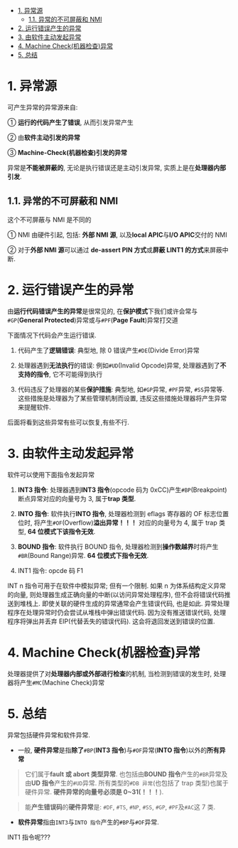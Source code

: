 
<!-- @import "[TOC]" {cmd="toc" depthFrom=1 depthTo=6 orderedList=false} -->

<!-- code_chunk_output -->

- [1. 异常源](#1-异常源)
  - [1.1. 异常的不可屏蔽和 NMI](#11-异常的不可屏蔽和-nmi)
- [2. 运行错误产生的异常](#2-运行错误产生的异常)
- [3. 由软件主动发起异常](#3-由软件主动发起异常)
- [4. Machine Check(机器检查)异常](#4-machine-check机器检查异常)
- [5. 总结](#5-总结)

<!-- /code_chunk_output -->

# 1. 异常源

可产生异常的异常源来自:

① **运行的代码产生了错误**, 从而引发异常产生

② 由**软件主动引发的异常**

③ **Machine\-Check(机器检查)引发的异常**

异常是**不能被屏蔽的**, 无论是执行错误还是主动引发异常, 实质上是在**处理器内部引发**.

## 1.1. 异常的不可屏蔽和 NMI

这个不可屏蔽与 NMI 是不同的

① NMI 由硬件引起, 包括: **外部 NMI 源**, 以及**local APIC**与**I/O APIC**交付的 NMI

② 对于**外部 NMI 源**可以通过 **de-assert PIN 方式**或**屏蔽 LINT1 的方式**来屏蔽中断.

# 2. 运行错误产生的异常

由**运行代码错误产生的异常**是很常见的, 在**保护模式**下我们或许会常与`#GP`(**General Protected**)异常或与`#PF`(**Page Fault**)异常打交道

下面情况下代码会产生运行错误.

1. 代码产生了**逻辑错误**: 典型地, 除 0 错误产生`#DE`(Divide Error)异常

2. 处理器遇到**无法执行**的错误: 例如`#UD`(Invalid Opcode)异常, 处理器遇到了**不支持的指令**, 它不可能得到执行

3. 代码违反了处理器的某些**保护措施**: 典型地, 如`#GP`异常, `#PF`异常, `#SS`异常等. 这些措施是处理器为了某些管理机制而设置, 违反这些措施处理器将产生异常来提醒软件.

后面将看到这些异常有些可以恢复,有些不行.

# 3. 由软件主动发起异常

软件可以使用下面指令发起异常

1. **INT3 指令**: 处理器遇到**INT3 指令**(opcode 码为 0xCC)产生`#BP`(Breakpoint)断点异常对应的向量号为 3, 属于**trap 类型**.

2. **INTO 指令**: 软件执行**INTO 指令**, 处理器检测到 eflags 寄存器的 OF 标志位置位时, 将产生`#OF`(Overflow)**溢出异常！！！** 对应的向量号为 4, 属于 trap 类型, **64 位模式下该指令无效**.

3. **BOUND 指令**: 软件执行 BOUND 指令, 处理器检测到**操作数越界**时将产生`#BR`(Bound Range)异常. **64 位模式下指令无效**.

4. INT1 指令: opcde 码 F1

INT n 指令可用于在软件中模拟异常;  但有一个限制. 如果 n 为体系结构定义异常的向量, 则处理器生成正确向量的中断(以访问异常处理程序), 但不会将错误代码推送到堆栈上.  即使关联的硬件生成的异常通常会产生错误代码, 也是如此.  异常处理程序在处理异常时仍会尝试从堆栈中弹出错误代码.  因为没有推送错误代码, 处理程序将弹出并丢弃 EIP(代替丢失的错误代码).  这会将退回发送到错误的位置.

# 4. Machine Check(机器检查)异常

处理器提供了对**处理器内部或外部进行检查**的机制, 当检测到错误的发生时, 处理器将产生`#MC`(Machine Check)异常

# 5. 总结

异常包括硬件异常和软件异常.

* 一般, **硬件异常**是指**除了**`#BP`(**INT3 指令**)与`#OF`异常(**INTO 指令**)以外的**所有异常**

> 它们属于**fault 或 abort 类型异常**. 也包括由**BOUND 指令**产生的`#BR`异常及由**UD 指令**产生的`#UD`异常. 所有类型的`#DB 异常`(也包括了 trap 类型)也属于硬件异常. **硬件异常的向量号必须是 0\~31(！！！**).

> 能**产生错误码**的**硬件异常**是: `#DF`, `#TS`, `#NP`, `#SS`, `#GP`, `#PF`及`#AC`这 7 类.

* **软件异常**指由`INT3`与`INTO 指令`产生的`#BP`与`#OF`异常.


INT1 指令呢???